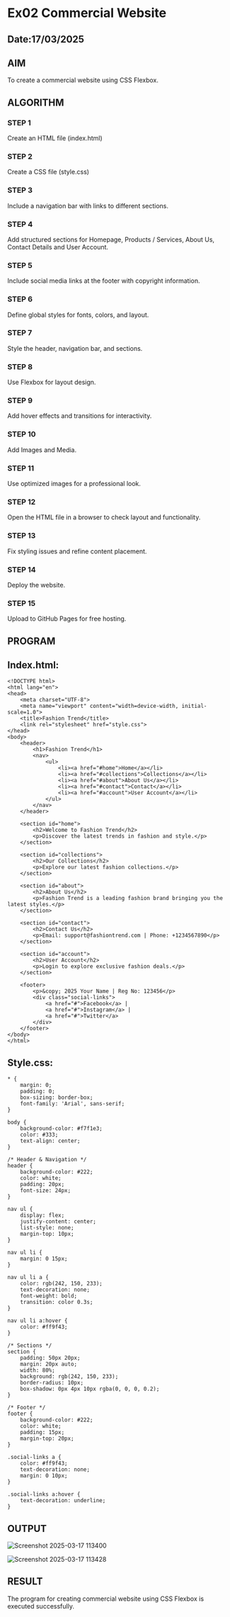 # Ex02 Commercial Website
## Date:17/03/2025

## AIM
To create a commercial website using CSS Flexbox.

## ALGORITHM
### STEP 1
Create an HTML file (index.html)

### STEP 2
Create a CSS file (style.css)

### STEP 3
Include a navigation bar with links to different sections.

### STEP 4
Add structured sections for Homepage, Products / Services, About Us, Contact Details and User Account.

### STEP 5
Include social media links at the footer with copyright information.

### STEP 6
Define global styles for fonts, colors, and layout.

### STEP 7
Style the header, navigation bar, and sections.

### STEP 8
Use Flexbox for layout design.

### STEP 9
Add hover effects and transitions for interactivity.

### STEP 10
Add Images and Media.

### STEP 11
Use optimized images for a professional look.

### STEP 12
Open the HTML file in a browser to check layout and functionality.

### STEP 13
Fix styling issues and refine content placement.

### STEP 14
Deploy the website.

### STEP 15
Upload to GitHub Pages for free hosting.

## PROGRAM
## Index.html:
```
<!DOCTYPE html>
<html lang="en">
<head>
    <meta charset="UTF-8">
    <meta name="viewport" content="width=device-width, initial-scale=1.0">
    <title>Fashion Trend</title>
    <link rel="stylesheet" href="style.css">
</head>
<body>
    <header>
        <h1>Fashion Trend</h1>
        <nav>
            <ul>
                <li><a href="#home">Home</a></li>
                <li><a href="#collections">Collections</a></li>
                <li><a href="#about">About Us</a></li>
                <li><a href="#contact">Contact</a></li>
                <li><a href="#account">User Account</a></li>
            </ul>
        </nav>
    </header>

    <section id="home">
        <h2>Welcome to Fashion Trend</h2>
        <p>Discover the latest trends in fashion and style.</p>
    </section>

    <section id="collections">
        <h2>Our Collections</h2>
        <p>Explore our latest fashion collections.</p>
    </section>

    <section id="about">
        <h2>About Us</h2>
        <p>Fashion Trend is a leading fashion brand bringing you the latest styles.</p>
    </section>

    <section id="contact">
        <h2>Contact Us</h2>
        <p>Email: support@fashiontrend.com | Phone: +1234567890</p>
    </section>

    <section id="account">
        <h2>User Account</h2>
        <p>Login to explore exclusive fashion deals.</p>
    </section>

    <footer>
        <p>&copy; 2025 Your Name | Reg No: 123456</p>
        <div class="social-links">
            <a href="#">Facebook</a> |
            <a href="#">Instagram</a> |
            <a href="#">Twitter</a>
        </div>
    </footer>
</body>
</html>
```

## Style.css:
```/* Global Styles */
* {
    margin: 0;
    padding: 0;
    box-sizing: border-box;
    font-family: 'Arial', sans-serif;
}

body {
    background-color: #f7f1e3;
    color: #333;
    text-align: center;
}

/* Header & Navigation */
header {
    background-color: #222;
    color: white;
    padding: 20px;
    font-size: 24px;
}

nav ul {
    display: flex;
    justify-content: center;
    list-style: none;
    margin-top: 10px;
}

nav ul li {
    margin: 0 15px;
}

nav ul li a {
    color: rgb(242, 150, 233);
    text-decoration: none;
    font-weight: bold;
    transition: color 0.3s;
}

nav ul li a:hover {
    color: #ff9f43;
}

/* Sections */
section {
    padding: 50px 20px;
    margin: 20px auto;
    width: 80%;
    background: rgb(242, 150, 233);
    border-radius: 10px;
    box-shadow: 0px 4px 10px rgba(0, 0, 0, 0.2);
}

/* Footer */
footer {
    background-color: #222;
    color: white;
    padding: 15px;
    margin-top: 20px;
}

.social-links a {
    color: #ff9f43;
    text-decoration: none;
    margin: 0 10px;
}

.social-links a:hover {
    text-decoration: underline;
}
```


## OUTPUT

![Screenshot 2025-03-17 113400](https://github.com/user-attachments/assets/514523ab-798e-41fb-8782-dea8343a1ed3)


![Screenshot 2025-03-17 113428](https://github.com/user-attachments/assets/f0faac9f-5797-4775-90a6-e5e45f2ad9fc)


## RESULT
The program for creating commercial website using CSS Flexbox is executed successfully.
